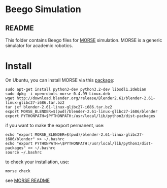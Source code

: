 Beego Simulation
================

README
------

This folder contains Beego files for [MORSE](http://morse.openrobots.org/) 
simulation. MORSE is a generic simulator for academic robotics.

# Install

On Ubuntu, you can install MORSE via this [package](http://dl.free.fr/vOrT45L7P):

    sudo apt-get install python3-dev python3.2-dev libsdl1.2debian 
    sudo dpkg -i openrobots-morse-0.4.99-Linux.deb
    wget http://download.blender.org/release/Blender2.61/blender-2.61-linux-glibc27-i686.tar.bz2
    tar jxf blender-2.61-linux-glibc27-i686.tar.bz2
    export MORSE_BLENDER=$(pwd)/blender-2.61-linux-glibc27-i686/blender
    export PYTHONPATH=$PYTHONPATH:/usr/local/lib/python3/dist-packages

if you want to make the export permanent, use:

    echo "export MORSE_BLENDER=$(pwd)/blender-2.61-linux-glibc27-i686/blender" >> ~/.bashrc
    echo "export PYTHONPATH=\$PYTHONPATH:/usr/local/lib/python3/dist-packages" >> ~/.bashrc
    source ~/.bashrc

to check your installation, use:

    morse check

see [MORSE README](https://github.com/laas/morse#readme)

